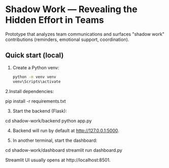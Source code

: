 # Shadow Work — Revealing the Hidden Effort in Teams

Prototype that analyzes team communications and surfaces "shadow work" contributions
(reminders, emotional support, coordination).

## Quick start (local)

1. Create a Python venv:
   ```bash
   python -m venv venv
   venv\Scripts\activate

2.Install dependencies:

pip install -r requirements.txt


3. Start the backend (Flask):

cd shadow-work/backend
python app.py


4. Backend will run by default at http://127.0.0.1:5000.

5. In another terminal, start the dashboard:

cd shadow-work/dashboard
streamlit run dashboard.py


Streamlit UI usually opens at http://localhost:8501.